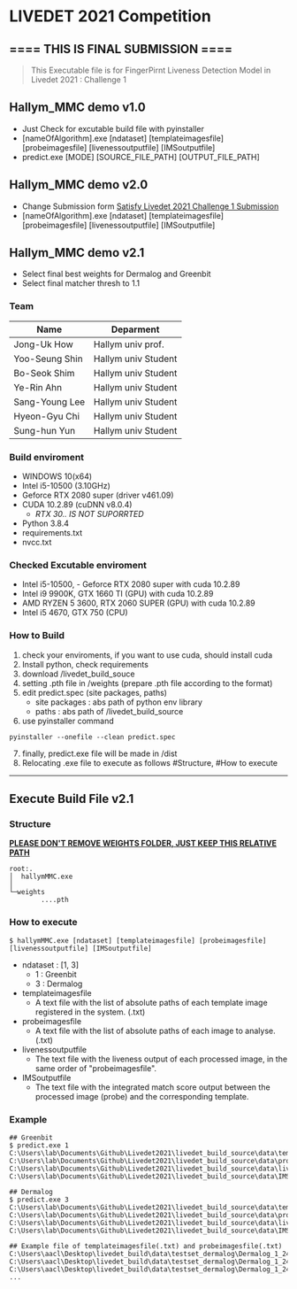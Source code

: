 # LIVEDET 2021 Competition
##  ==== THIS IS FINAL SUBMISSION ====
> This Executable file is for FingerPirnt Liveness Detection Model in Livedet 2021 : Challenge 1

## Hallym_MMC demo v1.0
- Just Check for excutable build file with pyinstaller
- [nameOfAlgorithm].exe [ndataset] [templateimagesfile] [probeimagesfile] [livenessoutputfile] [IMSoutputfile]
- predict.exe [MODE] [SOURCE_FILE_PATH] [OUTPUT_FILE_PATH]

## Hallym_MMC demo v2.0
- Change Submission form [Satisfy Livedet 2021 Challenge 1 Submission](https://livdet.diee.unica.it/index.php/home/algorithm-specifications)
- [nameOfAlgorithm].exe [ndataset] [templateimagesfile] [probeimagesfile] [livenessoutputfile] [IMSoutputfile]

## Hallym_MMC demo v2.1
- Select final best weights for Dermalog and Greenbit
- Select final matcher thresh to 1.1


### Team
|Name|Deparment|
|------|---|
|Jong-Uk How  | Hallym univ prof. |
|Yoo-Seung Shin  | Hallym univ Student |
|Bo-Seok Shim  | Hallym univ Student |
|Ye-Rin Ahn  | Hallym univ Student | 
|Sang-Young Lee  | Hallym univ Student |
|Hyeon-Gyu Chi  | Hallym univ Student |
|Sung-hun Yun  | Hallym univ Student |


### Build enviroment
- WINDOWS 10(x64)
- Intel i5-10500 (3.10GHz)
- Geforce RTX 2080 super (driver v461.09)
- CUDA 10.2.89 (cuDNN v8.0.4)
    - *RTX 30.. IS NOT SUPORRTED*
- Python 3.8.4
- requirements.txt
- nvcc.txt

### Checked Excutable enviroment
- Intel i5-10500, - Geforce RTX 2080 super with cuda 10.2.89
- Intel i9 9900K, GTX 1660 TI (GPU) with cuda 10.2.89
- AMD RYZEN 5 3600, RTX 2060 SUPER (GPU) with cuda 10.2.89
- Intel i5 4670, GTX 750 (CPU)

### How to Build ###
1. check your enviroments, if you want to use cuda, should install cuda
2. Install python, check requirements
3. download /livedet_build_souce
4. setting .pth file in /weights (prepare .pth file according to the format)
5. edit predict.spec (site packages, paths)
    - site packages : abs path of python env library
    - paths : abs path of /livedet_build_source
6. use pyinstaller command 
```shell
pyinstaller --onefile --clean predict.spec
```
7. finally, predict.exe file will be made in /dist
8. Relocating .exe file to execute as follows #Structure, #How to execute

------
## Execute Build File v2.1
### Structure
**<U> PLEASE DON'T REMOVE WEIGHTS FOLDER, JUST KEEP THIS RELATIVE PATH </U>**
```shell
root:.
│  hallymMMC.exe
│
└─weights
        ....pth
```

### How to execute
```shell 
$ hallymMMC.exe [ndataset] [templateimagesfile] [probeimagesfile] [livenessoutputfile] [IMSoutputfile]
```
- ndataset : [1, 3]
    - 1 : Greenbit
    - 3 : Dermalog
- templateimagesfile
    - A text file with the list of absolute paths of each template image registered in the system. (.txt)
- probeimagesfile
    - A text file with the list of absolute paths of each image to analyse. (.txt)
- livenessoutputfile
    - The text file with the liveness output of each processed image, in the same order of "probeimagesfile".
- IMSoutputfile
    - The text file with the integrated match score output between the processed image (probe) and the corresponding template.
### Example
```shell
## Greenbit
$ predict.exe 1 C:\Users\lab\Documents\Github\Livedet2021\livedet_build_source\data\templateimagesfile.txt C:\Users\lab\Documents\Github\Livedet2021\livedet_build_source\data\probeimagesfile.txt C:\Users\lab\Documents\Github\Livedet2021\livedet_build_source\data\livenessoutputfile.txt C:\Users\lab\Documents\Github\Livedet2021\livedet_build_source\data\IMSoutputfile.txt

## Dermalog
$ predict.exe 3 C:\Users\lab\Documents\Github\Livedet2021\livedet_build_source\data\templateimagesfile.txt C:\Users\lab\Documents\Github\Livedet2021\livedet_build_source\data\probeimagesfile.txt C:\Users\lab\Documents\Github\Livedet2021\livedet_build_source\data\livenessoutputfile.txt C:\Users\lab\Documents\Github\Livedet2021\livedet_build_source\data\IMSoutputfile.txt
```

```shell
## Example file of templateimagesfile(.txt) and probeimagesfile(.txt)
C:\Users\aacl\Desktop\livedet_build\data\testset_dermalog\Dermalog_1_24_0_Fake_LEFT_INDEX_1.png
C:\Users\aacl\Desktop\livedet_build\data\testset_dermalog\Dermalog_1_24_0_Fake_LEFT_INDEX_2.png
C:\Users\aacl\Desktop\livedet_build\data\testset_dermalog\Dermalog_1_24_0_Fake_LEFT_INDEX_3.png
...
